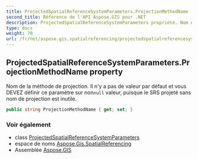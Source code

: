 ```yaml
---
title: ProjectedSpatialReferenceSystemParameters.ProjectionMethodName
second_title: Référence de l'API Aspose.GIS pour .NET
description: ProjectedSpatialReferenceSystemParameters propriété. Nom de la méthode de projection. Il ny a pas de valeur par défaut et vous DEVEZ définir ce paramètre sur nonnull valeur puisque le SRS projeté sans nom de projection est inutile.
type: docs
weight: 70
url: /fr/net/aspose.gis.spatialreferencing/projectedspatialreferencesystemparameters/projectionmethodname/
---
```

## ProjectedSpatialReferenceSystemParameters.ProjectionMethodName property

Nom de la méthode de projection. Il n'y a pas de valeur par défaut et vous DEVEZ définir ce paramètre sur non`null` valeur, puisque le SRS projeté sans nom de projection est inutile.

```csharp
public string ProjectionMethodName { get; set; }
```

### Voir également

* class [ProjectedSpatialReferenceSystemParameters](../)
* espace de noms [Aspose.Gis.SpatialReferencing](../../projectedspatialreferencesystemparameters/)
* Assemblée [Aspose.GIS](../../../)


